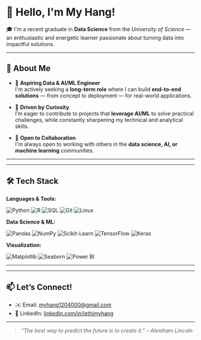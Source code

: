 # 👋 Hello, I'm My Hang!

🎓 I'm a recent graduate in **Data Science** from the *University of Science* — an enthusiastic and energetic learner passionate about turning data into impactful solutions.

---

## 🚀 About Me

- 💼 **Aspiring Data & AI/ML Engineer**  
  I'm actively seeking a **long-term role** where I can build **end-to-end solutions** — from concept to deployment — for real-world applications.

- 🧠 **Driven by Curiosity**  
  I’m eager to contribute to projects that **leverage AI/ML** to solve practical challenges, while constantly sharpening my technical and analytical skills.

- 🤝 **Open to Collaboration**  
  I'm always open to working with others in the **data science, AI, or machine learning** communities.


---
---

## 🛠️ Tech Stack

**Languages & Tools:**

![Python](https://img.shields.io/badge/Python-3776AB?style=flat&logo=python&logoColor=white)
![R](https://img.shields.io/badge/R-276DC3?style=flat&logo=r&logoColor=white)
![SQL](https://img.shields.io/badge/SQL-336791?style=flat&logo=postgresql&logoColor=white)
![Git](https://img.shields.io/badge/Git-F05032?style=flat&logo=git&logoColor=white)
![Linux](https://img.shields.io/badge/Linux-FCC624?style=flat&logo=linux&logoColor=black)

**Data Science & ML:**

![Pandas](https://img.shields.io/badge/Pandas-150458?style=flat&logo=pandas&logoColor=white)
![NumPy](https://img.shields.io/badge/NumPy-013243?style=flat&logo=numpy&logoColor=white)
![Scikit-Learn](https://img.shields.io/badge/Scikit--Learn-F7931E?style=flat&logo=scikit-learn&logoColor=white)
![TensorFlow](https://img.shields.io/badge/TensorFlow-FF6F00?style=flat&logo=tensorflow&logoColor=white)
![Keras](https://img.shields.io/badge/Keras-D00000?style=flat&logo=keras&logoColor=white)

**Visualization:**

![Matplotlib](https://img.shields.io/badge/Matplotlib-11557C?style=flat)
![Seaborn](https://img.shields.io/badge/Seaborn-2C2D72?style=flat)
![Power BI](https://img.shields.io/badge/Power%20BI-F2C811?style=flat&logo=powerbi&logoColor=black)

---


---

## 📫 Let’s Connect!

- ✉️ Email: [myhang1204000@gmail.com](mailto:myhang1204000@gmail.com)  
- 💼 LinkedIn: [linkedin.com/in/lethimyhang](https://www.linkedin.com/in/lethimyhang/)

---

> *“The best way to predict the future is to create it.” – Abraham Lincoln*



